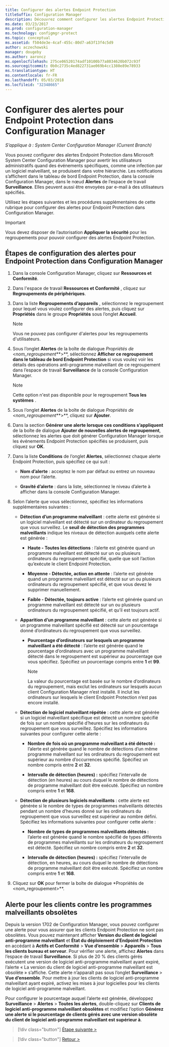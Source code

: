 ```yaml
---
title: Configurer des alertes Endpoint Protection
titleSuffix: Configuration Manager
description: Découvrez comment configurer les alertes Endpoint Protection dans System Center Configuration Manager.
ms.date: 03/23/2017
ms.prod: configuration-manager
ms.technology: configmgr-protect
ms.topic: conceptual
ms.assetid: f504de3e-4caf-455c-80d7-a63f13f4c5d9
author: aczechowski
manager: dougeby
ms.author: aaroncz
ms.openlocfilehash: 275ce06520174adf10100b77a8034620b072c93f
ms.sourcegitcommit: 0b0c2735c4ed822731ae069b4cc1380e89e78933
ms.translationtype: HT
ms.contentlocale: fr-FR
ms.lasthandoff: 05/03/2018
ms.locfileid: "32348665"
---
```

#  <a name="configure-alerts-for-endpoint-protection-in-configuration-manager"></a>Configurer des alertes pour Endpoint Protection dans Configuration Manager

*S’applique à : System Center Configuration Manager (Current Branch)*

 Vous pouvez configurer des alertes Endpoint Protection dans Microsoft System Center Configuration Manager pour avertir les utilisateurs administratifs quand des événements spécifiques, comme une infection par un logiciel malveillant, se produisent dans votre hiérarchie. Les notifications s’affichent dans le tableau de bord Endpoint Protection, dans la console Configuration Manager, dans le nœud **Alertes** de l’espace de travail **Surveillance**. Elles peuvent aussi être envoyées par e-mail à des utilisateurs spécifiés.

 Utilisez les étapes suivantes et les procédures supplémentaires de cette rubrique pour configurer des alertes pour Endpoint Protection dans Configuration Manager.

> [!IMPORTANT]
>  Vous devez disposer de l’autorisation **Appliquer la sécurité** pour les regroupements pour pouvoir configurer des alertes Endpoint Protection.

## <a name="steps-to-configure-alerts-for-endpoint-protection-in-configuration-manager"></a>Étapes de configuration des alertes pour Endpoint Protection dans Configuration Manager

1.  Dans la console Configuration Manager, cliquez sur **Ressources et Conformité**.

2.  Dans l'espace de travail **Ressources et Conformité** , cliquez sur **Regroupements de périphériques**.

3.  Dans la liste **Regroupements d’appareils** , sélectionnez le regroupement pour lequel vous voulez configurer des alertes, puis cliquez sur **Propriétés** dans le groupe **Propriétés** sous l’onglet **Accueil**.

    > [!NOTE]
    >  Vous ne pouvez pas configurer d'alertes pour les regroupements d'utilisateurs.

4.  Sous l’onglet **Alertes** de la boîte de dialogue *Propriétés de <nom_regroupement***\>**, sélectionnez **Afficher ce regroupement dans le tableau de bord Endpoint Protection** si vous voulez voir les détails des opérations anti-programme malveillant de ce regroupement dans l’espace de travail **Surveillance** de la console Configuration Manager.

    > [!NOTE]
    >  Cette option n'est pas disponible pour le regroupement **Tous les systèmes** .

5.  Sous l’onglet **Alertes** de la boîte de dialogue *Propriétés de <nom_regroupement***\>**, cliquez sur **Ajouter**.

6.  Dans la section **Générer une alerte lorsque ces conditions s’appliquent** de la boîte de dialogue **Ajouter de nouvelles alertes de regroupement**, sélectionnez les alertes que doit générer Configuration Manager lorsque les événements Endpoint Protection spécifiés se produisent, puis cliquez sur **OK**.

7.  Dans la liste  **Conditions** de l’onglet **Alertes**, sélectionnez chaque alerte Endpoint Protection, puis spécifiez ce qui suit :

    -   **Nom d’alerte** : acceptez le nom par défaut ou entrez un nouveau nom pour l’alerte.

    -   **Gravité d’alerte** : dans la liste, sélectionnez le niveau d’alerte à afficher dans la console Configuration Manager.

8.  Selon l’alerte que vous sélectionnez, spécifiez les informations supplémentaires suivantes :

    -   **Détection d’un programme malveillant** : cette alerte est générée si un logiciel malveillant est détecté sur un ordinateur du regroupement que vous surveillez. Le **seuil de détection des programmes malveillants** indique les niveaux de détection auxquels cette alerte est générée :

        -   **Haute - Toutes les détections** : l’alerte est générée quand un programme malveillant est détecté sur un ou plusieurs ordinateurs du regroupement spécifié, quelle que soit l’action qu’exécute le client Endpoint Protection.

        -   **Moyenne - Détectée, action en attente** : l’alerte est générée quand un programme malveillant est détecté sur un ou plusieurs ordinateurs du regroupement spécifié, et que vous devez le supprimer manuellement.

        -   **Faible - Détectée, toujours active** : l’alerte est générée quand un programme malveillant est détecté sur un ou plusieurs ordinateurs du regroupement spécifié, et qu’il est toujours actif.

    -   **Apparition d’un programme malveillant** : cette alerte est générée si un programme malveillant spécifié est détecté sur un pourcentage donné d’ordinateurs du regroupement que vous surveillez.

        -   **Pourcentage d’ordinateurs sur lesquels un programme malveillant a été détecté** : l’alerte est générée quand le pourcentage d’ordinateurs avec un programme malveillant détecté dans le regroupement est supérieur au pourcentage que vous spécifiez. Spécifiez un pourcentage compris entre **1** et **99**.

            > [!NOTE]
            >  La valeur du pourcentage est basée sur le nombre d’ordinateurs du regroupement, mais exclut les ordinateurs sur lesquels aucun client Configuration Manager n’est installé. Il inclut les ordinateurs sur lesquels le client Endpoint Protection n’est pas encore installé.

    -   **Détection de logiciel malveillant répétée** : cette alerte est générée si un logiciel malveillant spécifique est détecté un nombre spécifié de fois sur un nombre spécifié d’heures sur les ordinateurs du regroupement que vous surveillez. Spécifiez les informations suivantes pour configurer cette alerte :

        -   **Nombre de fois où un programme malveillant a été détecté :** l’alerte est générée quand le nombre de détections d’un même programme malveillant sur les ordinateurs du regroupement est supérieur au nombre d’occurrences spécifié. Spécifiez un nombre compris entre **2** et **32**.

        -   **Intervalle de détection (heures) :** spécifiez l’intervalle de détection (en heures) au cours duquel le nombre de détections de programme malveillant doit être exécuté. Spécifiez un nombre compris entre **1** et **168**.

    -   **Détection de plusieurs logiciels malveillants** : cette alerte est générée si le nombre de types de programmes malveillants détectés pendant un nombre d’heures donné sur les ordinateurs du regroupement que vous surveillez est supérieur au nombre défini. Spécifiez les informations suivantes pour configurer cette alerte :

        -   **Nombre de types de programmes malveillants détectés :** l’alerte est générée quand le nombre spécifié de types différents de programmes malveillants sur les ordinateurs du regroupement est détecté. Spécifiez un nombre compris entre **2** et **32**.

        -   **Intervalle de détection (heures) :** spécifiez l’intervalle de détection, en heures, au cours duquel le nombre de détections de programme malveillant doit être exécuté. Spécifiez un nombre compris entre **1** et **168**.

9. Cliquez sur **OK** pour fermer la boîte de dialogue *Propriétés de <nom_regroupement\>**.  

## <a name="alert-for-outdated-malware-client"></a>Alerte pour les clients contre les programmes malveillants obsolètes

Depuis la version 1702 de Configuration Manager, vous pouvez configurer une alerte pour vous assurer que les clients Endpoint Protection ne sont pas obsolètes. Vous pouvez maintenant afficher **Version du client de logiciel anti-programme malveillant** et **État du déploiement d’Endpoint Protection** en accédant à **Actifs et Conformité** > **Vue d’ensemble** > **Appareils** > **Tous les clients bureau et serveur**. Pour vérifier une alerte, affichez **Alertes** dans l’espace de travail **Surveillance**. Si plus de 20 % des clients gérés exécutent une version de logiciel anti-programme malveillant ayant expiré, l’alerte « La version du client de logiciel anti-programme malveillant est obsolète » s’affiche. Cette alerte n’apparaît pas sous l’onglet **Surveillance** > **Vue d’ensemble**. Pour mettre à jour les clients de logiciel anti-programme malveillant ayant expiré, activez les mises à jour logicielles pour les clients de logiciel anti-programme malveillant.

Pour configurer le pourcentage auquel l’alerte est générée, développez **Surveillance** > **Alertes** > **Toutes les alertes**, double-cliquez sur **Clients de logiciel anti-programme malveillant obsolètes** et modifiez l’option **Générez une alerte si le pourcentage de clients gérés avec une version obsolète du client de logiciel anti-programme malveillant est supérieur à**.

> [!div class="button"]
[Étape suivante >](endpoint-definition-updates.md)

> [!div class="button"]
[Retour >](endpoint-protection-site-role.md)
